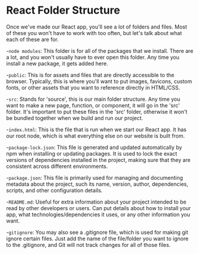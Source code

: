 # React Folder Structure

Once we've made our React app, you'll see a lot of folders and files. Most of these you won't have to work with too often, but let's talk about what each of these are for.

-`node modules`: This folder is for all of the packages that we install. There are a lot, and you won't usually have to ever open this folder. Any time you install a new package, it gets added here.

-`public`: This is for assets and files that are directly accessible to the browser. Typically, this is where you'll want to put images, favicons, custom fonts, or other assets that you want to reference directly in HTML/CSS.

-`src`: Stands for 'source', this is our main folder structure. Any time you want to make a new page, function, or component, it will go in the 'src' folder. It's important to put these files in the 'src' folder, otherwise it won't be bundled together when we build and run our project.

-`index.html`: This is the file that is run when we start our React app. It has our root node, which is what everything else on our website is built from.

-`package-lock.json`: This file is generated and updated automatically by npm when installing or updating packages. It is used to lock the exact versions of dependencies installed in the project, making sure that they are consistent across different environments.

-`package.json`: This file is primarily used for managing and documenting metadata about the project, such  its name, version, author, dependencies, scripts, and other configuration details.

-`README.md`: Useful for extra information about your project intended to be read by other developers or users. Can put details about how to install your app, what technologies/dependencies it uses, or any other information you want.

-`gitignore`: You may also see a .gitignore file, which is used for making git ignore certain files. Just add the name of the file/folder you want to ignore to the .gitignore, and Git will not track changes for all of those files.